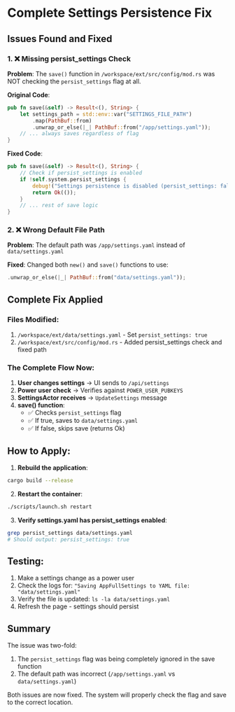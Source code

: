 # Complete Settings Persistence Fix

## Issues Found and Fixed

### 1. ❌ Missing persist_settings Check
**Problem**: The `save()` function in `/workspace/ext/src/config/mod.rs` was NOT checking the `persist_settings` flag at all.

**Original Code**:
```rust
pub fn save(&self) -> Result<(), String> {
    let settings_path = std::env::var("SETTINGS_FILE_PATH")
        .map(PathBuf::from)
        .unwrap_or_else(|_| PathBuf::from("/app/settings.yaml"));
    // ... always saves regardless of flag
}
```

**Fixed Code**:
```rust
pub fn save(&self) -> Result<(), String> {
    // Check if persist_settings is enabled
    if !self.system.persist_settings {
        debug!("Settings persistence is disabled (persist_settings: false), skipping save");
        return Ok(());
    }
    // ... rest of save logic
}
```

### 2. ❌ Wrong Default File Path
**Problem**: The default path was `/app/settings.yaml` instead of `data/settings.yaml`

**Fixed**: Changed both `new()` and `save()` functions to use:
```rust
.unwrap_or_else(|_| PathBuf::from("data/settings.yaml"));
```

## Complete Fix Applied

### Files Modified:
1. `/workspace/ext/data/settings.yaml` - Set `persist_settings: true`
2. `/workspace/ext/src/config/mod.rs` - Added persist_settings check and fixed path

### The Complete Flow Now:

1. **User changes settings** → UI sends to `/api/settings`
2. **Power user check** → Verifies against `POWER_USER_PUBKEYS`
3. **SettingsActor receives** → `UpdateSettings` message
4. **save() function**:
   - ✅ Checks `persist_settings` flag
   - ✅ If true, saves to `data/settings.yaml`
   - ✅ If false, skips save (returns Ok)

## How to Apply:

1. **Rebuild the application**:
```bash
cargo build --release
```

2. **Restart the container**:
```bash
./scripts/launch.sh restart
```

3. **Verify settings.yaml has persist_settings enabled**:
```bash
grep persist_settings data/settings.yaml
# Should output: persist_settings: true
```

## Testing:

1. Make a settings change as a power user
2. Check the logs for: `"Saving AppFullSettings to YAML file: "data/settings.yaml"`
3. Verify the file is updated: `ls -la data/settings.yaml`
4. Refresh the page - settings should persist

## Summary

The issue was two-fold:
1. The `persist_settings` flag was being completely ignored in the save function
2. The default path was incorrect (`/app/settings.yaml` vs `data/settings.yaml`)

Both issues are now fixed. The system will properly check the flag and save to the correct location.